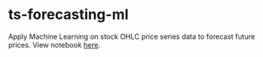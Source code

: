 # ts-forecasting-ml

Apply Machine Learning on stock OHLC price series data to forecast future prices. View notebook [here]("https://github.com/shilewenuw/ts-forecasting-ml/blob/master/ts_forecasting_ml.ipynb").
